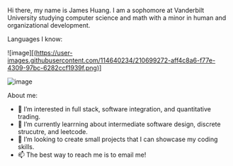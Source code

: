 Hi there, my name is James Huang.
I am a sophomore at Vanderbilt University studying computer science and math with a minor in human and organizational development.

Languages I know:

![image][[(https://user-images.githubusercontent.com/114640234/210699272-aff4c8a6-f77e-4309-97bc-6282ccf1939f.png)]](https://github.com/devicons/devicon/blob/master/icons/python/python-original.svg)

![image](https://user-images.githubusercontent.com/114640234/210699228-279b39bd-9fcc-4a4d-acf2-3d6e94244260.png)

About me:
- 👀 I’m interested in full stack, software integration, and quantitative trading.
- 🌱 I’m currently learrning about intermediate software design, discrete strucutre, and leetcode.
- 💞️ I’m looking to create small projects that I can showcase my coding skills.
- 📫 The best way to reach me is to email me!
